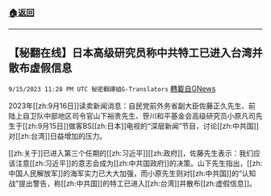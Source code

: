 ###  [:house:返回](README.md)
---


## 【秘翻在线】日本高级研究员称中共特工已进入台湾并散布虚假信息
`9/15/2023 11:28 PM UTC 秘密翻譯組G-Translators` [轉載自GNews](https://gnews.org/articles/1696937)

2023年[[zh:9月16日]]读卖新闻消息：自民党前外务省副大臣佐藤正久先生、前陆上自卫队中部地区司令官山下裕贵先生、笹川和平基金会高级研究员小原凡司先生于[[zh:9月15日]]做客BS[[zh:日本]]电视的“深层新闻”节目，讨论[[zh:中共国]]对[[zh:台湾]]日益增加的压力。

[[zh:关于]]已进入第三个任期的[[zh:习近平]][[zh:政府]]，佐藤先生表示：我们应该注意[[zh:习近平]]的意志会成为[[zh:中共国政府]]的决策。山下先生指出，[[zh:中国人民解放军]]的海军实力已大大加强，而小原先生则对[[zh:中共国]]的“认知战”提出警告，称[[zh:中共国]]的特工已进入[[zh:台湾]]并散布[[zh:虚假信息]]。

